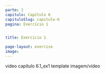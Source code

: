 ```yaml
---
parte: 1
capitulo: Capítulo 6
capituloSlug: capitulo-6
pagina: Exercício 1


title: Exercício 1

page-layout: exercise
image:
---
```


video capítulo 6.1_ex1
template imagem/vídeo
